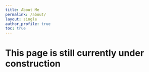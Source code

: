 ```yaml
---
title: About Me
permalink: /about/
layout: single
author_profile: true
toc: true
---
```


# This page is still currently under construction
